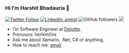 ### Hi I’m Harshit Bhadauria 👋


[![Twitter Follow](https://img.shields.io/twitter/follow/iam_hbhadauria?label=Follow)](https://twitter.com/intent/follow?screen_name=iam_hbhadauria)
[![Linkedin: anmol](https://img.shields.io/badge/-harshitbhadauria-blue?style=flat-square&logo=Linkedin&logoColor=white&link=https://www.linkedin.com/in/harshitbhadauria/)](https://www.linkedin.com/in/harshitbhadauria/)
![GitHub followers](https://img.shields.io/github/followers/hbhadauria?label=Follow&style=social)
![](https://visitor-badge.glitch.me/badge?page_id=hbhadauria.hbhadauria)

- I’m Software Engineer at [Deloitte](https://www2.deloitte.com/in/en.html).
- Pronouns: he/him/his
- Ask me about Xamarin, .Net, C# or anything.
- How to reach me: [gmail](mailto:harshitbhadauria@gmail.com)  
<!-- or  
Pick a slot if you'd like to meet me and chat about anything - but make sure to describe the agenda.

<a href="https://calendly.com/harshitbhadauria/30min" target="_blank"><img width="498" alt="calendly" src="https://user-images.githubusercontent.com/25990956/153130558-12aead26-7e7a-4a75-bca4-a8ba7c47902d.png"></a> -->


<!-- - I’m looking to collaborate on open source projects and new learnings. -->
<!-- - ⚡ Fun fact: ... -->
<!-- - 🌱 I’m currently learning backend, cloud tech stack and related stuff. -->
<!-- - 🤔 I’m looking for help with ... -->
<!-- - 💬 Ask me about ![](https://img.shields.io/badge/Xamarin-3498DB?style=for-the-badge&logo=xamarin&logoColor=white), ![](https://img.shields.io/badge/.NET-512BD4?style=for-the-badge&logo=dotnet&logoColor=white), C# or anything. -->
